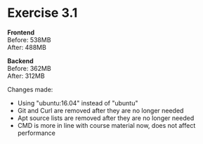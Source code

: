 # Exercise 3.1

**Frontend**  
Before: 538MB  
After: 488MB

**Backend**  
Before: 362MB  
After: 312MB  

Changes made:
- Using "ubuntu:16.04" instead of "ubuntu"
- Git and Curl are removed after they are no longer needed
- Apt source lists are removed after they are no longer needed
- CMD is more in line with course material now, does not affect performance
